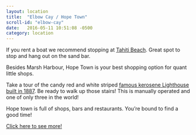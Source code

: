 ```yaml
---
layout: location
title:  "Elbow Cay / Hope Town"
scroll-id: "elbow-cay"
date:   2016-05-11 10:51:08 -0500
category: location
---
```

If you rent a boat we recommend stopping at [Tahiti Beach][tahiti]. Great spot to stop and hang out on the sand bar.

Besides Marsh Harbour, Hope Town is your best shopping option for quant little shops.

Take a tour of the candy red and white striped [famous kerosene Lighthouse built in 1887][lighthouse]. Be ready to walk up those stairs! This is manually operated and one of only three in the world!

Hope town is full of shops, bars and restaurants. You’re bound to find a good time!


[Click here to see more!][HopeTownElbowCay]

[HopeTownElbowCay]: http://www.abacoescape.com/HopeTownElbowCay.html
[tahiti]: http://www.abacoescape.com/AbacoVideos/TahitiBeachAerial.html
[lighthouse]: http://www.abacoescape.com/AbacoVideos/Lighthouses.html
